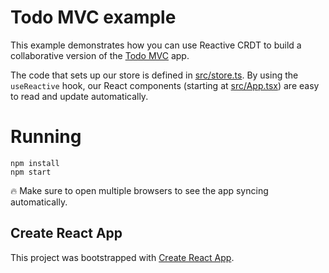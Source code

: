 # Todo MVC example

This example demonstrates how you can use Reactive CRDT to build a collaborative version of the [Todo MVC](http://todomvc.com) app.

The code that sets up our store is defined in [src/store.ts](src/store.ts). By using the `useReactive` hook, our React components (starting at [src/App.tsx](src/App.tsx)) are easy to read and update automatically.

# Running

    npm install
    npm start

🔥 Make sure to open multiple browsers to see the app syncing automatically.

## Create React App

This project was bootstrapped with [Create React App](https://github.com/facebook/create-react-app).
